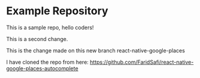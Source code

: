# Example Repository
This is a sample repo, hello coders!

This is a second change.

This is the change made on this new branch react-native-google-places

I have cloned the repo from here: https://github.com/FaridSafi/react-native-google-places-autocomplete 